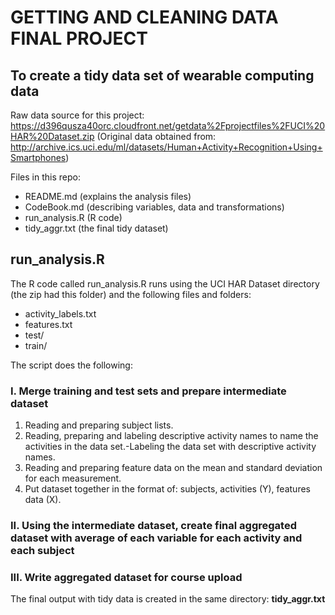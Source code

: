 ﻿
# GETTING AND CLEANING DATA FINAL PROJECT

## To create a tidy data set of wearable computing data

Raw data source for this project: https://d396qusza40orc.cloudfront.net/getdata%2Fprojectfiles%2FUCI%20HAR%20Dataset.zip
(Original data obtained from: http://archive.ics.uci.edu/ml/datasets/Human+Activity+Recognition+Using+Smartphones)

Files in this repo:
* README.md (explains the analysis files)
* CodeBook.md (describing variables, data and transformations)
* run_analysis.R (R code)
* tidy_aggr.txt (the final tidy dataset)

## run_analysis.R

The R code called run_analysis.R runs using the UCI HAR Dataset directory (the zip had this folder) and the following files and folders:
* activity_labels.txt
* features.txt
* test/
* train/
 
The script does the following: 

### I. Merge training and test sets and prepare intermediate dataset 
1. Reading and preparing subject lists. 
2. Reading, preparing and labeling descriptive activity names to name the activities in the data set.-Labeling the data set with descriptive activity names. 
3. Reading and preparing feature data on the mean and standard deviation for each measurement. 
4. Put dataset together in the format of: subjects, activities (Y), features data (X).

### II. Using the intermediate dataset, create final aggregated dataset with average of each variable for each activity and each subject

### III. Write aggregated dataset for course upload

The final output with tidy data is created in the same directory: **tidy_aggr.txt**
 